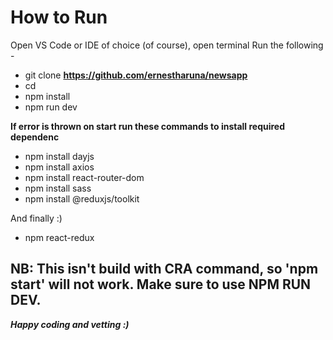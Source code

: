 # How to Run
Open VS Code or IDE of choice (of course), open terminal
Run the following - 
- git clone **https://github.com/ernestharuna/newsapp**
- cd <project-directory>
- npm install
- npm run dev
  
 **If error is thrown on start run these commands to install required dependenc**
- npm install dayjs
- npm install axios
- npm install react-router-dom
- npm install sass
- npm install @reduxjs/toolkit
 
 And finally :)
- npm react-redux

 
  
## NB: This isn't build with CRA command, so 'npm start' will not work. Make sure to use NPM RUN DEV.
  
**_Happy coding and vetting :)_**
